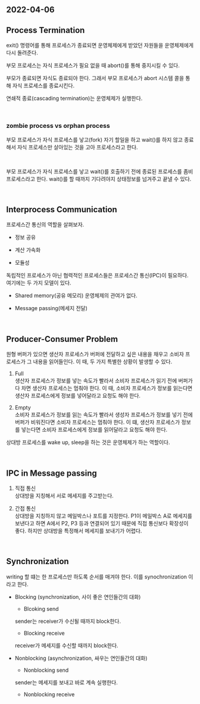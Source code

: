 ## 2022-04-06

## Process Termination

exit() 명령어를 통해 프로세스가 종료되면 운영체제에게 받았던 자원들을 운영체제에게 다시 돌려준다.

부모 프로세스는 자식 프로세스가 필요 없을 때 abort()를 통해 중지시킬 수 있다.

부모가 종료되면 자식도 종료되야 한다. 그래서 부모 프로세스가 abort 시스템 콜을 통해 자식 프로세스를 종료시킨다.

연쇄적 종료(cascading termination)는 운영체제가 실행한다.

<br/>

### zombie process vs orphan process

부모 프로세스가 자식 프로세스를 낳고(fork) 자기 할일을 하고 wait()를 하지 않고 종료해서 자식 프로세스만 살아있는 것을 고아 프로세스라고 한다.

<br/>

부모 프로세스가 자식 프로세스를 낳고 wait()를 호출하기 전에 종료된 프로세스를 좀비 프로세스라고 한다. wait()를 할 때까지 기다려야지 상태정보를 넘겨주고 끝낼 수 있다.

<br/>

## Interprocess Communication

프로세스간 통신의 역할을 살펴보자.

- 정보 공유

- 계산 가속화

- 모듈성

독립적인 프로세스가 아닌 협력적인 프로세스들은 프로세스간 통신(IPC)이 필요하다. 여기에는 두 가지 모델이 있다.

- Shared memory(공유 메모리)
  운영체제의 관여가 없다.

- Message passing(메세지 전달)

<br/>

## Producer-Consumer Problem

원형 버퍼가 있으면 생산자 프로세스가 버퍼에 전달하고 싶은 내용을 채우고 소비자 프로세스가 그 내용을 읽어들인다.
이 때, 두 가지 특별한 상황이 발생할 수 있다.

1. Full<br/>
   생산자 프로세스가 정보를 넣는 속도가 빨라서 소비자 프로세스가 읽기 전에 버퍼가 다 차면 생산자 프로세스는 멈춰야 한다. 이 때, 소비자 프로세스가 정보를 읽는다면 생산자 프로세스에게 정보를 넣어달라고 요청도 해야 한다.

2. Empty<br/>
   소비자 프로세스가 정보를 읽는 속도가 빨라서 생성자 프로세스가 정보를 넣기 전에 버퍼가 비워진다면 소비자 프로세스는 멈춰야 한다. 이 떄, 생산자 프로세스가 정보를 넣는다면 소비자 프로세스에게 정보를 읽어달라고 요청도 해야 한다.

상대방 프로세스를 wake up, sleep을 하는 것은 운영체제가 하는 역할이다.

<br/>

## IPC in Message passing

1. 직접 통신<br/>
   상대방을 지칭해서 서로 메세지를 주고받는다.

2. 간접 통신<br/>
   상대방을 지칭하지 않고 메일박스나 포트를 지정한다.
   P1이 메일박스 A로 메세지를 보낸다고 하면 A에서 P2, P3 등과 연결되어 있기 때문에 직접 통신보다 확장성이 좋다. 하지만 상대방을 특정해서 메세지를 보내기가 어렵다.

<br/>

## Synchronization

writing 할 떄는 한 프로세스만 하도록 순서를 매겨야 한다. 이를 synochronization 이라고 한다.

- Blocking (synchronization, 사이 좋은 연인들간의 대화)

  - Blcoking send <br/>

  sender는 receiver가 수신될 때까지 block한다.

  - Blocking receive<br/>

  receiver가 메세지를 수신할 때까지 block한다.

- Nonblocking (asynchronization, 싸우는 연인들간의 대화)

  - Nonblocking send<br/>

  sender는 메세지를 보내고 바로 계속 실행한다.

  - Nonblocking receive<br/>

<br/>
